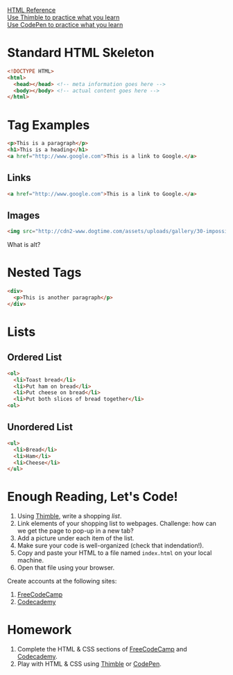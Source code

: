 [HTML Reference](http://www.w3schools.com/tags/default.asp)  
[Use Thimble to practice what you learn](https://thimble.mozilla.org/)  
[Use CodePen to practice what you learn](http://codepen.io)

# Standard HTML Skeleton
```html
<!DOCTYPE HTML>
<html>
  <head></head> <!-- meta information goes here -->
  <body></body> <!-- actual content goes here -->
</html>
```

# Tag Examples
```html
<p>This is a paragraph</p>
<h1>This is a heading</h1>
<a href="http://www.google.com">This is a link to Google.</a>
```

## Links
```html
<a href="http://www.google.com">This is a link to Google.</a>
```

## Images
```html
<img src="http://cdn2-www.dogtime.com/assets/uploads/gallery/30-impossibly-cute-puppies/impossibly-cute-puppy-8.jpg" alt="Cute dog" />
```

What is alt?

# Nested Tags  
```html
<div>
  <p>This is another paragraph</p>
</div>
```

# Lists

## Ordered List
```html
<ol>
  <li>Toast bread</li>
  <li>Put ham on bread</li>
  <li>Put cheese on bread</li>
  <li>Put both slices of bread together</li>
<ol>
```

## Unordered List
```html
<ul>
  <li>Bread</li>
  <li>Ham</li>
  <li>Cheese</li>
</ul>
```

# Enough Reading, Let's Code!
1. Using [Thimble](https://thimble.mozilla.org/), write a shopping *list*.
2. Link elements of your shopping list to webpages. Challenge: how can we get the page to pop-up in a new tab?
3. Add a picture under each item of the list.
4. Make sure your code is well-organized (check that indendation!).
5. Copy and paste your HTML to a file named `index.html` on your local machine.
6. Open that file using your browser.

Create accounts at the following sites:

1. [FreeCodeCamp](http://www.freecodecamp.com/)
2. [Codecademy](https://www.codecademy.com/)

# Homework
1. Complete the HTML & CSS sections of [FreeCodeCamp](http://www.freecodecamp.com/) and [Codecademy](https://www.codecademy.com/).
2. Play with HTML & CSS using [Thimble](https://thimble.mozilla.org/) or [CodePen](http://codepen.io).
